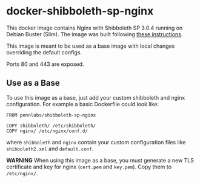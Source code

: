 # docker-shibboleth-sp-nginx
This docker image contains Nginx with Shibboleth SP 3.0.4 running on Debian Buster (Slim). The image was built following [these instructions](https://github.com/nginx-shib/nginx-http-shibboleth).

This image is meant to be used as a base image with local changes overriding the default configs.

Ports 80 and 443 are exposed.

## Use as a Base
To use this image as a base, just add your custom shibboleth and nginx configuration. For example a basic Dockerfile could look like:
```
FROM pennlabs/shibboleth-sp-nginx

COPY shibboleth/ /etc/shibboleth/
COPY nginx/ /etc/nginx/conf.d/
```
where `shibboleth` and `nginx` contain your custom configuration files like `shibboleth2.xml` and `default.conf`.

**WARNING** When using this image as a base, you must generate a new TLS certificate and key for nginx (`cert.pem` and `key.pem`). Copy them to `/etc/nginx/`.
